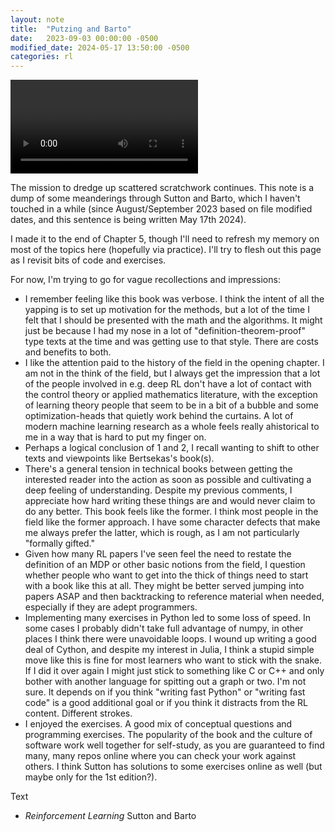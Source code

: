 ```yaml
---
layout: note
title:  "Putzing and Barto"
date:   2023-09-03 00:00:00 -0500
modified_date: 2024-05-17 13:50:00 -0500
categories: rl
---
```


<video controls>
<source src="/images/mylittleracecar.mp4" type="video/mp4">
</video>

The mission to dredge up scattered scratchwork continues. This note is a dump of some meanderings through Sutton and Barto, which I haven't touched in a while (since August/September 2023 based on file modified dates, and this sentence is being written May 17th 2024).

I made it to the end of Chapter 5, though I'll need to refresh my memory on most of the topics here (hopefully via practice). I'll try to flesh out this page as I revisit bits of code and exercises.

For now, I'm trying to go for vague recollections and impressions:
* I remember feeling like this book was verbose. I think the intent of all the yapping is to set up motivation for the methods, but a lot of the time I felt that I should be presented with the math and the algorithms. It might just be because I had my nose in a lot of "definition-theorem-proof" type texts at the time and was getting use to that style. There are costs and benefits to both.
* I like the attention paid to the history of the field in the opening chapter. I am not in the think of the field, but I always get the impression that a lot of the people involved in e.g. deep RL don't have a lot of contact with the control theory or applied mathematics literature, with the exception of learning theory people that seem to be in a bit of a bubble and some optimization-heads that quietly work behind the curtains. A lot of modern machine learning research as a whole feels really ahistorical to me in a way that is hard to put my finger on.
* Perhaps a logical conclusion of 1 and 2, I recall wanting to shift to other texts and viewpoints like Bertsekas's book(s).
* There's a general tension in technical books between getting the interested reader into the action as soon as possible and cultivating a deep feeling of understanding. Despite my previous comments, I appreciate how hard writing these things are and would never claim to do any better. This book feels like the former. I think most people in the field like the former approach. I have some character defects that make me always prefer the latter, which is rough, as I am not particularly "formally gifted."
* Given how many RL papers I've seen feel the need to restate the definition of an MDP or other basic notions from the field, I question whether people who want to get into the thick of things need to start with a book like this at all. They might be better served jumping into papers ASAP and then backtracking to reference material when needed, especially if they are adept programmers.
* Implementing many exercises in Python led to some loss of speed. In some cases I probably didn't take full advantage of numpy, in other places I think there were unavoidable loops. I wound up writing a good deal of Cython, and despite my interest in Julia, I think a stupid simple move like this is fine for most learners who want to stick with the snake. If I did it over again I might just stick to something like C or C++ and only bother with another language for spitting out a graph or two. I'm not sure. It depends on if you think "writing fast Python" or "writing fast code" is a good additional goal or if you think it distracts from the RL content. Different strokes.
* I enjoyed the exercises. A good mix of conceptual questions and programming exercises. The popularity of the book and the culture of software work well together for self-study, as you are guaranteed to find many, many repos online where you can check your work against others. I think Sutton has solutions to some exercises online as well (but maybe only for the 1st edition?).

Text
* *Reinforcement Learning* Sutton and Barto